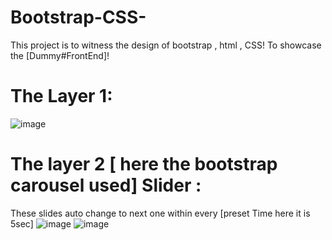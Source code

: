 # Bootstrap-CSS-
This project is to witness the design of bootstrap , html , CSS! To showcase the [Dummy#FrontEnd]!

# The Layer 1:
![image](https://user-images.githubusercontent.com/88974573/180925066-37341405-ca7c-47c5-8ddb-9ae2e0df5cc4.png)
# The layer 2 [ here the bootstrap carousel used] Slider :
These slides auto change to next one within every [preset Time here it is 5sec]
![image](https://user-images.githubusercontent.com/88974573/180925242-cbc97e31-0c86-4a58-8f37-a303a6489a4f.png)
![image](https://user-images.githubusercontent.com/88974573/180925291-8052c815-2d78-47df-b043-7af6ac0ddf66.png)


